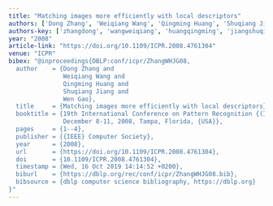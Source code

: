 ```yaml
---
title: "Matching images more efficiently with local descriptors"
authors: ['Dong Zhang', 'Weiqiang Wang', 'Qingming Huang', 'Shuqiang Jiang', 'Wen Gao 0001']
authors-key: ['zhangdong', 'wangweiqiang', 'huangqingming', 'jiangshuqiang', 'gaowen']
year: "2008"
article-link: "https://doi.org/10.1109/ICPR.2008.4761304"
venue: "ICPR"
bibex: "@inproceedings{DBLP:conf/icpr/ZhangWHJG08,
  author    = {Dong Zhang and
               Weiqiang Wang and
               Qingming Huang and
               Shuqiang Jiang and
               Wen Gao},
  title     = {Matching images more efficiently with local descriptors},
  booktitle = {19th International Conference on Pattern Recognition {(ICPR} 2008),
               December 8-11, 2008, Tampa, Florida, {USA}},
  pages     = {1--4},
  publisher = {{IEEE} Computer Society},
  year      = {2008},
  url       = {https://doi.org/10.1109/ICPR.2008.4761304},
  doi       = {10.1109/ICPR.2008.4761304},
  timestamp = {Wed, 16 Oct 2019 14:14:52 +0200},
  biburl    = {https://dblp.org/rec/conf/icpr/ZhangWHJG08.bib},
  bibsource = {dblp computer science bibliography, https://dblp.org}
}"
---
```

